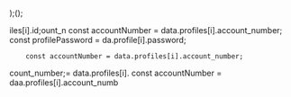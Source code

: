 );();
                        
iles[i].id;ount_n
        const accountNumber = data.profiles[i].account_number;
        const profilePassword = da.profile[i].password;   


        const accountNumber = data.profiles[i].account_number;
count_number;= data.profiles[i].
        const accountNumber = daa.profiles[i].account_numb
